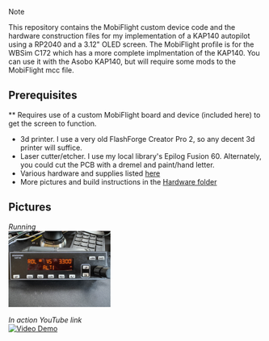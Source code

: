 > [!NOTE]  
> This repository contains the MobiFlight custom device code and the hardware construction files for my implementation of a KAP140
autopilot using a RP2040 and a 3.12" OLED screen. The MobiFlight profile is for the WBSim C172 which has a more complete implmentation of the KAP140. You can use it with the Asobo KAP140, but will require some mods to the MobiFlight mcc file.


## Prerequisites
** Requires use of a custom MobiFlight board and device (included here) to get the screen to function.
* 3d printer. I use a very old FlashForge Creator Pro 2, so any decent 3d printer will suffice.
* Laser cutter/etcher. I use my local library's Epilog Fusion 60. Alternately, you could cut the PCB with a dremel and paint/hand letter.
* Various hardware and supplies listed [here](/Hardware/Instructions.md)
* More pictures and build instructions in the [Hardware folder](/Hardware)

## Pictures

<em>Running</em></br>
<img src="/Photos/IMG_3220.JPEG" width="40%" alt="Side view">

<em>In action YouTube link</em></br>
[![Video Demo](https://img.youtube.com/vi/b3xRHRXjemo/0.jpg)](https://youtu.be/b3xRHRXjemo)


